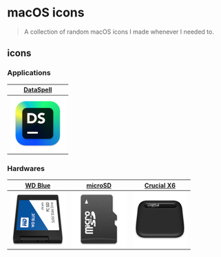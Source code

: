 # macOS icons
> A collection of random macOS icons I made whenever I needed to.

## icons
### Applications

 [DataSpell](./icons/DataSpell)                      |
:---------------------------------------------------:|
 <img src="./thumbnails/DataSpell.png" width="128"/> |

### Hardwares

 [WD Blue](<./icons/WD Blue>)                        | [microSD](./icons/microSD)                            | [Crucial X6](<./icons/Crucial X6>)                    |
:---------------------------------------------------:|:-----------------------------------------------------:|:-----------------------------------------------------:|
 <img src="./thumbnails/WD Blue.png" width="128"/>   | <img src="./thumbnails/microSD.png" width="128"/>     | <img src="./thumbnails/Crucial X6.png" width="128"/>  |
